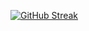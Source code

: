 
[![GitHub Streak](https://streak-stats.demolab.com?user=dtoma-plenty)](https://git.io/streak-stats)

